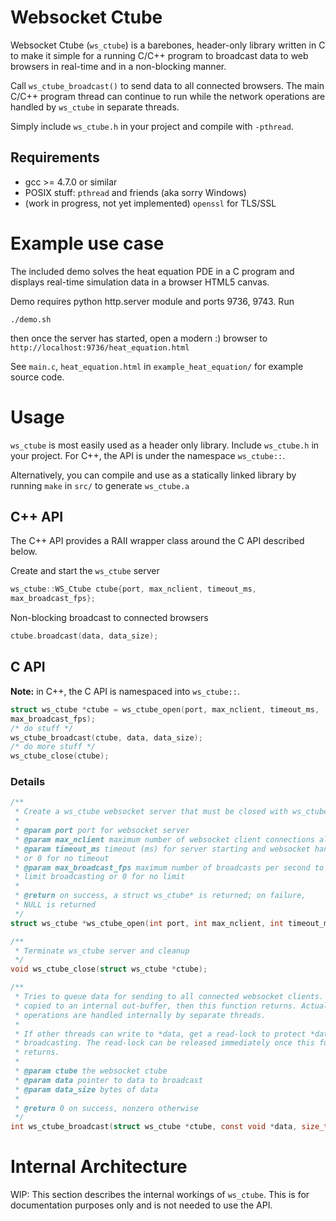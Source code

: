 # Websocket Ctube
Websocket Ctube (`ws_ctube`) is a barebones, header-only library written in C
to make it simple for a running C/C++ program to broadcast data to web browsers
in real-time and in a non-blocking manner.

Call `ws_ctube_broadcast()` to send data to all connected browsers. The main
C/C++ program thread can continue to run while the network operations are
handled by `ws_ctube` in separate threads.

Simply include `ws_ctube.h` in your project and compile with `-pthread`.

## Requirements
* gcc >= 4.7.0 or similar
* POSIX stuff: `pthread` and friends (aka sorry Windows)
* (work in progress, not yet implemented) `openssl` for TLS/SSL

# Example use case
The included demo solves the heat equation PDE in a C program and displays
real-time simulation data in a browser HTML5 canvas.

Demo requires python http.server module and ports 9736, 9743. Run
```shell
./demo.sh
```
then once the server has started, open a modern :) browser to
`http://localhost:9736/heat_equation.html`

See `main.c`, `heat_equation.html` in `example_heat_equation/` for example
source code.

# Usage
`ws_ctube` is most easily used as a header only library. Include `ws_ctube.h`
in your project. For C++, the API is under the namespace `ws_ctube::`.

Alternatively, you can compile and use as a statically linked library by running
`make` in `src/` to generate `ws_ctube.a`

## C++ API
The C++ API provides a RAII wrapper class around the C API described below.

Create and start the `ws_ctube` server

```C++
ws_ctube::WS_Ctube ctube{port, max_nclient, timeout_ms,
max_broadcast_fps};
```

Non-blocking broadcast to connected browsers
```C++
ctube.broadcast(data, data_size);
```

## C API
**Note:** in C++, the C API is namespaced into `ws_ctube::`.

```C
struct ws_ctube *ctube = ws_ctube_open(port, max_nclient, timeout_ms,
max_broadcast_fps);
/* do stuff */
ws_ctube_broadcast(ctube, data, data_size);
/* do more stuff */
ws_ctube_close(ctube);
```

### Details
```C
/**
 * Create a ws_ctube websocket server that must be closed with ws_ctube_close()
 *
 * @param port port for websocket server
 * @param max_nclient maximum number of websocket client connections allowed
 * @param timeout_ms timeout (ms) for server starting and websocket handshake
 * or 0 for no timeout
 * @param max_broadcast_fps maximum number of broadcasts per second to rate
 * limit broadcasting or 0 for no limit
 *
 * @return on success, a struct ws_ctube* is returned; on failure,
 * NULL is returned
 */
struct ws_ctube *ws_ctube_open(int port, int max_nclient, int timeout_ms, double max_broadcast_fps);

/**
 * Terminate ws_ctube server and cleanup
 */
void ws_ctube_close(struct ws_ctube *ctube);

/**
 * Tries to queue data for sending to all connected websocket clients. Data is
 * copied to an internal out-buffer, then this function returns. Actual network
 * operations are handled internally by separate threads.
 *
 * If other threads can write to *data, get a read-lock to protect *data before
 * broadcasting. The read-lock can be released immediately once this function
 * returns.
 *
 * @param ctube the websocket ctube
 * @param data pointer to data to broadcast
 * @param data_size bytes of data
 *
 * @return 0 on success, nonzero otherwise
 */
int ws_ctube_broadcast(struct ws_ctube *ctube, const void *data, size_t data_size);
```

# Internal Architecture
WIP: This section describes the internal workings of `ws_ctube`. This is for
documentation purposes only and is not needed to use the API.

